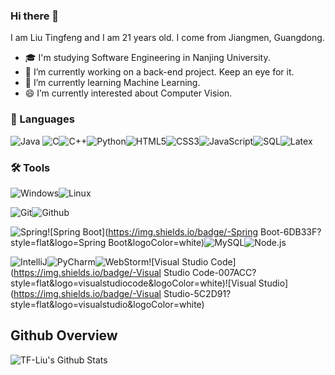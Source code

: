 ### Hi there 👋

<!--
**TF-Liu/TF-Liu** is a ✨ _special_ ✨ repository because its `README.md` (this file) appears on your GitHub profile.

Here are some ideas to get you started:

- 🔭 I’m currently working on ...
- 🌱 I’m currently learning ...
- 👯 I’m looking to collaborate on ...
- 🤔 I’m looking for help with ...
- 💬 Ask me about ...
- 📫 How to reach me: ...
- 😄 Pronouns: ...
- ⚡ Fun fact: ...
-->


I am Liu Tingfeng and I am 21 years old. I come from Jiangmen, Guangdong.

- 🎓 I'm studying Software Engineering in Nanjing University.
- 🔭 I’m currently working on a back-end project. Keep an eye for it.
- 🌱 I’m currently learning Machine Learning.
- 😄 I’m currently interested about Computer Vision.

### 💬 Languages

![Java](https://img.shields.io/badge/-Java-007396?style=flat&logo=java) ![C](https://img.shields.io/badge/-C-A8B9CC?style=flat&logo=c&logoColor=black)![C++](https://img.shields.io/badge/-C++-00599C?style=flat&logo=c%2B%2B)![Python](https://img.shields.io/badge/-Python-3776AB?style=flat&logo=python&logoColor=white)![HTML5](https://img.shields.io/badge/-HTML5-E34F26?style=flat&logo=html5&logoColor=white)![CSS3](https://img.shields.io/badge/-CSS-1572B6?style=flat&logo=css3&logoColor=white)![JavaScript](https://img.shields.io/badge/-JavaScript-F7DF1E?style=flat&logo=javascript&logoColor=black)![SQL](https://img.shields.io/badge/-SQL-4479A1?style=flat&logo=mysql&logoColor=white)![Latex](https://img.shields.io/badge/-Latex-008080?style=flat&logo=latex&logoColor=white)

### 🛠 Tools

![Windows](https://img.shields.io/badge/-Windows-0078D6?style=flat&logo=windows&logoColor=white)![Linux](https://img.shields.io/badge/-Linux-FCC624?style=flat&logo=linux&logoColor=white)

![Git](https://img.shields.io/badge/-Git-F05032?style=flat&logo=git&logoColor=white)![Github](https://img.shields.io/badge/-Github-181717?style=flat&logo=github&logoColor=white)

![Spring](https://img.shields.io/badge/-Spring-6DB33F?style=flat&logo=Spring&logoColor=white)![Spring Boot](https://img.shields.io/badge/-Spring Boot-6DB33F?style=flat&logo=Spring Boot&logoColor=white)![MySQL](https://img.shields.io/badge/-MySQL-4479A1?style=flat&logo=mysql&logoColor=white)![Node.js](https://img.shields.io/badge/-Node.js-339933?style=flat&logo=node.js&logoColor=white)

![IntelliJ](https://img.shields.io/badge/-IntelliJ%20IDEA-000000?style=flat&logo=intellijidea&logoColor=white)![PyCharm](https://img.shields.io/badge/-PyCharm-000000?style=flat&logo=pycharm&logoColor=white)![WebStorm](https://img.shields.io/badge/-WebStorm-000000?style=flat&logo=webstorm&logoColor=white)![Visual Studio Code](https://img.shields.io/badge/-Visual Studio Code-007ACC?style=flat&logo=visualstudiocode&logoColor=white)![Visual Studio](https://img.shields.io/badge/-Visual Studio-5C2D91?style=flat&logo=visualstudio&logoColor=white)


## Github Overview

<img align="left" alt="TF-Liu's Github Stats" src="https://github-readme-stats.vercel.app/api?username=TF-Liu&show_icons=true" />
